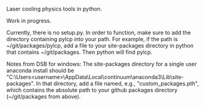 Laser cooling physics tools in python.

Work in progress.

Currently, there is no setup.py.  In order to function, make sure to add the
directory containing pylcp into your path.  For example, if the path is
~/git/packages/pylcp, add a file to your site-packages directory in python
that contains ~/git/packages.  Then python will find pylcp.

Notes from DSB for windows:
The site-packages directory for a single user anaconda install should be
"C:\Users\<username>\AppData\Local\continuum\anaconda3\Lib\site-packages".
In that directory, add a file named, e.g., "custom_packages.pth", which
contains the absolute path to your github packages directory (~/git/packages
from above).

